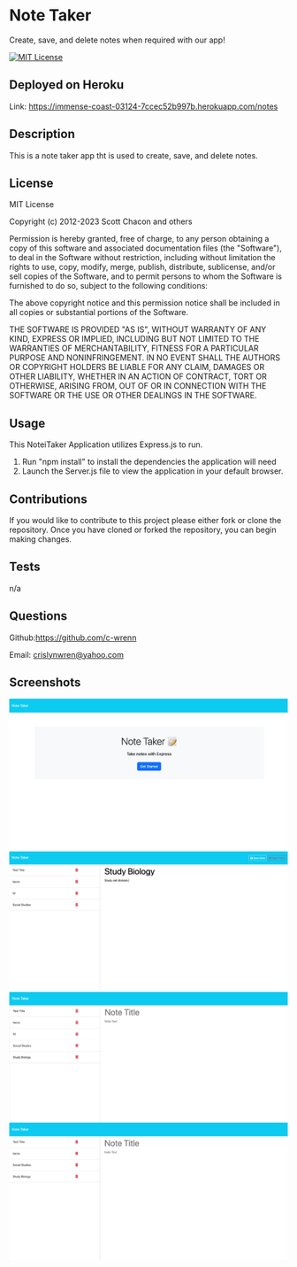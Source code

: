 # Note Taker 
 Create, save, and delete notes when required with our app!

[![MIT License](https://img.shields.io/badge/License-MIT-blue.svg)](https://opensource.org/licenses/MIT)

## Deployed on Heroku 
Link: https://immense-coast-03124-7ccec52b997b.herokuapp.com/notes

## Description
This is a note taker app tht is used to create, save, and delete notes.

## License

MIT License

Copyright (c) 2012-2023 Scott Chacon and others

Permission is hereby granted, free of charge, to any person obtaining
a copy of this software and associated documentation files (the
"Software"), to deal in the Software without restriction, including
without limitation the rights to use, copy, modify, merge, publish,
distribute, sublicense, and/or sell copies of the Software, and to
permit persons to whom the Software is furnished to do so, subject to
the following conditions:

The above copyright notice and this permission notice shall be
included in all copies or substantial portions of the Software.

THE SOFTWARE IS PROVIDED "AS IS", WITHOUT WARRANTY OF ANY KIND,
EXPRESS OR IMPLIED, INCLUDING BUT NOT LIMITED TO THE WARRANTIES OF
MERCHANTABILITY, FITNESS FOR A PARTICULAR PURPOSE AND
NONINFRINGEMENT. IN NO EVENT SHALL THE AUTHORS OR COPYRIGHT HOLDERS BE
LIABLE FOR ANY CLAIM, DAMAGES OR OTHER LIABILITY, WHETHER IN AN ACTION
OF CONTRACT, TORT OR OTHERWISE, ARISING FROM, OUT OF OR IN CONNECTION
WITH THE SOFTWARE OR THE USE OR OTHER DEALINGS IN THE SOFTWARE.

## Usage
This NoteiTaker Application utilizes Express.js to run.
1. Run "npm install" to install the dependencies the application will need
2. Launch the Server.js file to view the application in your default browser.

## Contributions
If you would like to contribute to this project please either fork or clone the repository. Once you have cloned or forked the repository, you can begin making changes.

## Tests 
n/a

## Questions
Github:https://github.com/c-wrenn

Email: crislynwren@yahoo.com

## Screenshots

![Start Page](image.png)
![View and Create Notes](image-1.png)
![Save a New Note](image-2.png)
![Delete Notes](image-3.png)

